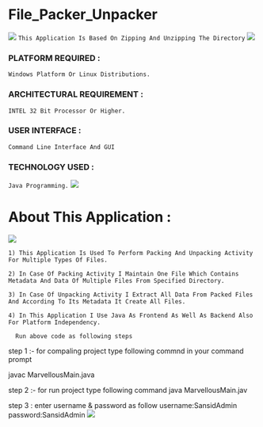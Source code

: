 # File_Packer_Unpacker
![](https://i.imgur.com/waxVImv.png)
```This Application Is Based On Zipping And Unzipping The Directory```
![](https://i.imgur.com/waxVImv.png)
### PLATFORM REQUIRED :   
```Windows Platform Or Linux Distributions.```
### ARCHITECTURAL REQUIREMENT :  
```INTEL 32 Bit Processor Or Higher.```
### USER INTERFACE :             
```Command Line Interface And GUI```
### TECHNOLOGY USED : 
```Java Programming.```
![](https://i.imgur.com/waxVImv.png)
# About This Application :
![](https://i.imgur.com/waxVImv.png)

```1) This Application Is Used To Perform Packing And Unpacking Activity For Multiple Types Of Files. ```

```2) In Case Of Packing Activity I Maintain One File Which Contains Metadata And Data Of Multiple Files From Specified Directory. ```

```3) In Case Of Unpacking Activity I Extract All Data From Packed Files And According To Its Metadata It Create All Files. ```

```4) In This Application I Use Java As Frontend As Well As Backend Also For Platform Independency. ```

      Run above code as following steps

step 1 :- for compaling project type following commnd in your command prompt

javac MarvellousMain.java

step 2 :- for run project type following command java MarvellousMain.jav

step 3 : enter username & password as follow username:SansidAdmin password:SansidAdmin
![](https://i.imgur.com/waxVImv.png)
